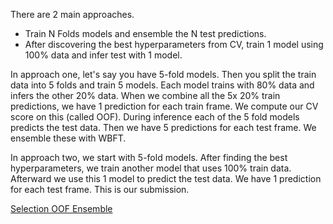 There are 2 main approaches.
* Train N Folds models and ensemble the N test predictions.
* After discovering the best hyperparameters from CV, train 1 model using 100% data and infer test with 1 model.

In approach one, let's say you have 5-fold models. Then you split the train data into 5 folds and train 5 models. Each model trains with 80% data and infers the other 20% data. When we combine all the 5x 20% train predictions, we have 1 prediction for each train frame. We compute our CV score on this (called OOF). During inference each of the 5 fold models predicts the test data. Then we have 5 predictions for each test frame. We ensemble these with WBFT.

In approach two, we start with 5-fold models. After finding the best hyperparameters, we train another model that uses 100% train data. Afterward we use this 1 model to predict the test data. We have 1 prediction for each test frame. This is our submission.

[Selection OOF Ensemble](https://www.kaggle.com/cdeotte/forward-selection-oof-ensemble-0-942-private/notebook)